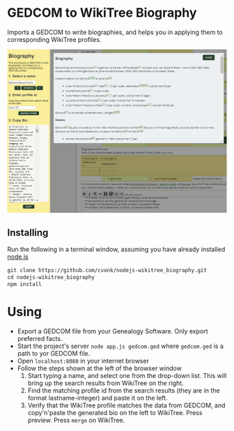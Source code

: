 # GEDCOM to WikiTree Biography

Imports a GEDCOM to write biographies, and helps you in applying them to corresponding WikiTree profiles.

![screenshot](media/screenshot.png)

## Installing

Run the following in a terminal window, assuming you have already installed [node.js](https://nodejs.org/en/download/)

    git clone https://github.com/cvonk/nodejs-wikitree_biography.git
    cd nodejs-wikitree_biography
    npm install

# Using

* Export a GEDCOM file from your Genealogy Software.  Only export preferred facts.  
* Start the project's server `node app.js gedcom.ged` where `gedcom.ged` is a path to yor GEDCOM file.
* Open `localhost:8080` in your internet browser
* Follow the steps shown at the left of the browser window
  1. Start typing a name, and select one from the drop-down list.  This will bring up the search results from WikiTree on the right.
  2. Find the matching profile id from the search results (they are in the format lastname-integer) and paste it on the left.
  3. Verify that the WikiTree profile matches the data from GEDCOM, and copy'n'paste the generated bio on the left to WikiTree. Press preview. Press `merge` on WikiTree.
  
  
